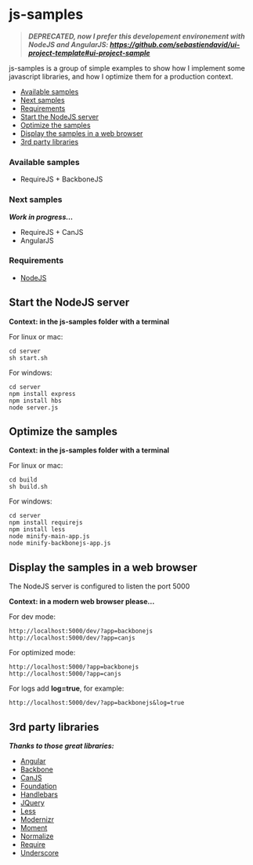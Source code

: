 js-samples
==========

>___DEPRECATED, now I prefer this developement environement with NodeJS and AngularJS: https://github.com/sebastiendavid/ui-project-template#ui-project-sample___

js-samples is a group of simple examples to show how I implement some javascript libraries, and how I optimize them for a production context.

* [Available samples](#available-samples)
* [Next samples](#next-samples)
* [Requirements](#requirements)
* [Start the NodeJS server](#start-the-nodejs-server)
* [Optimize the samples](#optimize-the-samples)
* [Display the samples in a web browser](#display-the-samples-in-a-web-browser)
* [3rd party libraries](#3rd-party-libraries)

### Available samples

* RequireJS + BackboneJS

### Next samples

___Work in progress...___

* RequireJS + CanJS
* AngularJS

### Requirements

* [NodeJS](http://nodejs.org)

## Start the NodeJS server

__Context: in the js-samples folder with a terminal__

For linux or mac:
```
cd server
sh start.sh
```

For windows:
```
cd server
npm install express
npm install hbs
node server.js
```

## Optimize the samples

__Context: in the js-samples folder with a terminal__

For linux or mac:
```
cd build
sh build.sh
```

For windows:
```
cd server
npm install requirejs
npm install less
node minify-main-app.js
node minify-backbonejs-app.js
```

## Display the samples in a web browser

The NodeJS server is configured to listen the port 5000

__Context: in a modern web browser please...__

For dev mode:
```
http://localhost:5000/dev/?app=backbonejs
http://localhost:5000/dev/?app=canjs
```

For optimized mode:
```
http://localhost:5000/?app=backbonejs
http://localhost:5000/?app=canjs
```

For logs add __log=true__, for example:
```
http://localhost:5000/dev/?app=backbonejs&log=true
```

## 3rd party libraries

___Thanks to those great libraries:___

* [Angular](http://angularjs.org/)
* [Backbone](http://backbonejs.org/)
* [CanJS](http://canjs.us/)
* [Foundation](http://foundation.zurb.com/)
* [Handlebars](http://handlebarsjs.com/)
* [JQuery](http://jquery.com/)
* [Less](http://lesscss.org/)
* [Modernizr](http://modernizr.com/)
* [Moment](http://momentjs.com/)
* [Normalize](http://necolas.github.com/normalize.css/)
* [Require](http://requirejs.org/)
* [Underscore](http://underscorejs.org/)
